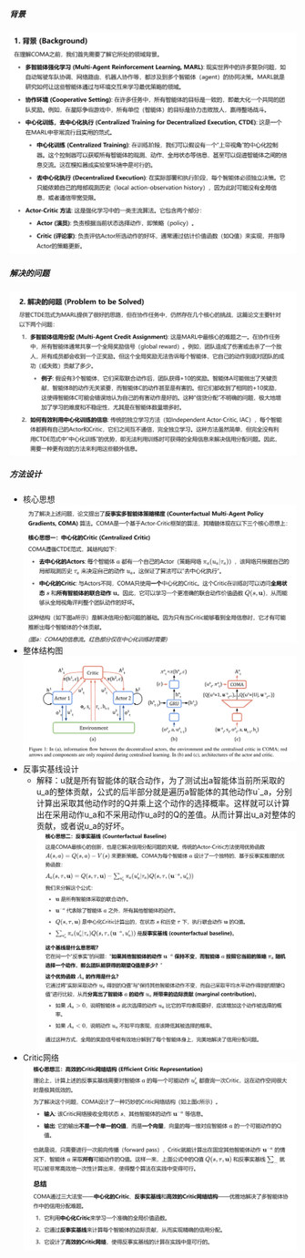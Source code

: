 ##### 背景
![alt text](image-18.png)

##### 解决的问题
![alt text](image-19.png)

##### 方法设计
- 核心思想
![alt text](image-20.png)
- 整体结构图
![alt text](image-17.png)
- 反事实基线设计
    - 解释：u就是所有智能体的联合动作，为了测试出a智能体当前所采取的u_a的整体贡献，公式的后半部分就是遍历a智能体的其他动作u`_a，分别计算出采取其他动作时的Q并乘上这个动作的选择概率。这样就可以计算出在采用动作u_a和不采用动作u_a时的Q的差值。从而计算出u_a对整体的贡献，或者说u_a的好坏。
![alt text](image-21.png)
- Critic网络
![alt text](image-22.png)